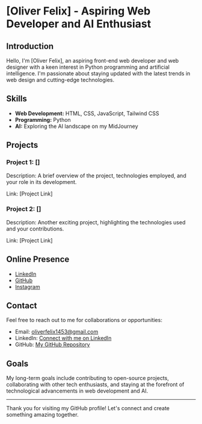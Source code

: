 # [Oliver Felix] - Aspiring Web Developer and AI Enthusiast

## Introduction

Hello, I'm [Oliver Felix], an aspiring front-end web developer and web designer with a keen interest in Python programming and artificial intelligence. I'm passionate about staying updated with the latest trends in web design and cutting-edge technologies.

## Skills

- **Web Development:** HTML, CSS, JavaScript, Tailwind CSS
- **Programming:** Python
- **AI:** Exploring the AI landscape on my MidJourney

## Projects

### Project 1: []

Description: A brief overview of the project, technologies employed, and your role in its development.

Link: [Project Link]

### Project 2: []

Description: Another exciting project, highlighting the technologies used and your contributions.

Link: [Project Link]

## Online Presence

- [LinkedIn](https://www.linkedin.com/in/oliver-felix-2509a1298)
- [GitHub](https://github.com/oliverfelix1453)
- [Instagram](https://www.instagram.com/oliverfelix1453?igsh=MTMyazkweTlzdnlj)

## Contact

Feel free to reach out to me for collaborations or opportunities:

- Email: oliverfelix1453@gmail.com
- LinkedIn: [Connect with me on LinkedIn](https://www.linkedin.com/in/oliver-felix-2509a1298)
- GitHub: [My GitHub Repository](https://github.com/oliverfelix1453)

## Goals

My long-term goals include contributing to open-source projects, collaborating with other tech enthusiasts, and staying at the forefront of technological advancements in web development and AI.

---

Thank you for visiting my GitHub profile! Let's connect and create something amazing together.

